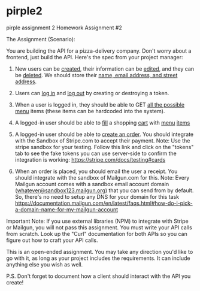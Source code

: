 # pirple2
pirple assignment 2
Homework Assignment #2

The Assignment (Scenario):

You are building the API for a pizza-delivery company. Don't worry about a frontend, just build the API. Here's the spec from your project manager: 

1. New users can be [created](lib/handlers/README.md#sign-up), their information can be [edited](lib/handlers/README.md#update-user-details), and they can be [deleted](lib/handlers/README.md#delete-user). We should store their [name, email address, and street address](lib/handlers/README.md#api-validation-rules).

2. Users can [log in](lib/handlers/README.md#sign-in) and [log out](lib/handlers/README.md#sign-out) by creating or destroying a token.

3. When a user is logged in, they should be able to GET [all the possible menu](lib/handlers/README.md#get-menu-items) items (these items can be hardcoded into the system). 

4. A logged-in user should be able to [fill](lib/handlers/README.md#add-menu-item-to-shopping-cart) a shopping [cart](lib/handlers/README.md#get-the-logged-in-users-shopping-cart) with [menu](lib/handlers/README.md#get-menu-item) [items](lib/handlers/README.md#filter-menu-items)

5. A logged-in user should be able to [create an order](lib/handlers/README.md#create-order-with-contents-of-shopping-cart). You should integrate with the Sandbox of Stripe.com to accept their payment. Note: Use the stripe sandbox for your testing. Follow this link and click on the "tokens" tab to see the fake tokens you can use server-side to confirm the integration is working: https://stripe.com/docs/testing#cards

6. When an order is placed, you should email the user a receipt. You should integrate with the sandbox of Mailgun.com for this. Note: Every Mailgun account comes with a sandbox email account domain (whatever@sandbox123.mailgun.org) that you can send from by default. So, there's no need to setup any DNS for your domain for this task https://documentation.mailgun.com/en/latest/faqs.html#how-do-i-pick-a-domain-name-for-my-mailgun-account

Important Note: If you use external libraries (NPM) to integrate with Stripe or Mailgun, you will not pass this assignment. You must write your API calls from scratch. Look up the "Curl" documentation for both APIs so you can figure out how to craft your API calls. 

This is an open-ended assignment. You may take any direction you'd like to go with it, as long as your project includes the requirements. It can include anything else you wish as well. 

P.S. Don't forget to document how a client should interact with the API you create!
